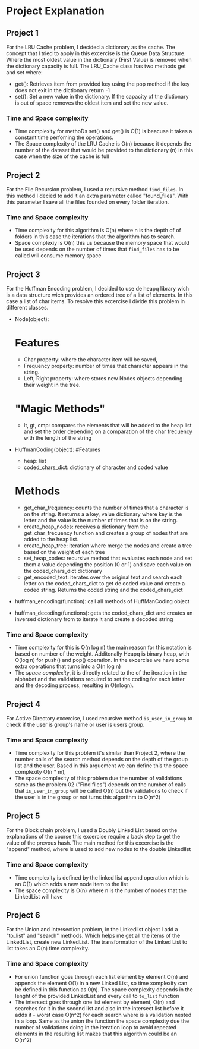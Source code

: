 # Project Explanation

## Project 1
For the LRU Cache problem, I decided a dictionary as the cache. The concept that I tried to apply in this excercise is the Queue Data Structure. Where the most oldest value in the dictionary (First Value) is removed when the dictionary capacity is full. The LRU_Cache class has two methods get and set where:
* get(): Retrieves item from provided key using the pop method if the key does not exit in the dictionary return -1
* set(): Set  a new value in the dictionary. If the capacity of the dictionary is out of space removes the oldest item and set the new value.

### Time and Space complexity
* Time complexity for methoDs set() and get() is O(1) is beacuse it takes a constant time perfoming the operations. 
* The Space complexity of the LRU Cache is O(n) because it depends the number of the dataset that would be provided to the dictionary (n) in this case when the size of the cache is full

## Project 2
For the File Recursion problem, I used a recursive method `find_files`. In this method I decied to add it an extra parameter called "found_files". With this parameter I save all the files founded on every folder iteration.


### Time and Space complexity
* Time complexity for this algorithm is O(n) where n is the depth of of folders in this case the iterations that the algorithm has to search.
* Space complexiy is O(n) this us because the memory space that would be used depends on the number of times that `find_files` has to be called will consume memory space 

## Project 3
For the Huffman Encoding problem, I decided to use de heapq library wich is a data structure wich provides an ordered tree of a list of elements. In this case a list of char items. To resolve this excercise I divide this problem in different classes. 
- Node(object):
	# Features
	- Char property: where the character item will be saved, 
	- Frequency property: number of times that character appears in the string.
	- Left, Right property: where stores new Nodes objects depending their weight in the tree.
	# "Magic Methods"
	- lt, gt, cmp: compares the elements that will be added to the heap list and set the order depending on a comparation of the char frecuency with the length of the string
	
- HuffmanCoding(object):
	#Features
	- heap: list
	- coded_chars_dict: dictionary of character and coded value
	# Methods
	- get_char_frequency: counts the number of times that a character is on the string. It returns a a key, value dictionary where key is the letter and the value is the number of times that is on the string.
	- create_heap_nodes: receives a dictionary from the get_char_frecuency function and creates a group of nodes that are added to the heap list.
	- create_heap_tree: iteration where merge the nodes and create a tree based on the weight of each tree
	- set_heap_codes: recursive method that evaluates each node and set them a value depending the position (0 or 1) and save each value on the coded_chars_dict dictionary
	- get_encoded_text: iterates over the original text and search each letter on the coded_chars_dict to get de coded value and create a coded string. Returns the coded string and the coded_chars_dict

- huffman_encoding(function): call all methods of HuffManCoding object
- huffman_decoding(functions): gets the coded_chars_dict and creates an inversed dictionary from to iterate it and create a decoded string


### Time and Space complexity
- Time complexity for this  is O(n log n) the main reason for this notation is based on number of the weight. Additonally Heapq is binary heap, with O(log n) for push() and pop() operation. In the excercise we have some extra operations that turns into a O(n log n)
- The _space complexity_, it is directly related to the of the iteration in the alphabet and the validations required to set the coding for each letter and the decoding process, resulting in O(nlogn).


## Project 4
For Active Directory excercise, I used recursive method `is_user_in_group` to check if the user is group's name or user is users group.

### Time and Space complexity
* Time complexity for this problem it's similar than Project 2, where the number calls of the search method depends on the depth of the group list and the user. Based in this arguement  we can define this the space complexity O(n * m),
* The space complexity of this problem due the number of validations same as the problem 02 ("Find files") depends on the number of calls that `is_user_in_group` will be called O(n) but the validations to check if the user is in the group or not turns this algorithm to O(n^2)

## Project 5
For the Block chain problem, I used a Doubly Linked List based on the explanations of the course this excercise require a back step to get the value of the prevous hash.
The main method for this excercise is the "append" method, where is used to add new nodes to the double LinkedlIst

### Time and Space complexity
* Time complexity is defined by the linked list append operation which is an O(1) which adds a new node item to the list
* The space complexity is O(n) where n is the number of nodes that the LinkedList will have

## Project 6
For the Union and Intersection problem, in the Linkedlist object I add a "to_list" and "search" methods. Which helps me get all the items of the LinkedList, create new LinkedList. The transformation of the Linked List to list takes an O(n) time complexity.


### Time and Space complexity
* For union function goes through each list element by element O(n) and appends the element O(1) in a new Linked List, so time xomplexity can be defined in this function as 0(n). The space complexity depends in the lenght of the provided LinkedList and every call to `to_list` function
* The intersect goes through one list element by element, O(n) and searches for it in the second list and also in the intersect list before it adds it - worst case O(n^2) for each search where is a validation nested in a loop. Same as the union the function the space complexity due the number of validations doing in the iteration loop to avoid repeated elements in the resulting list makes that this algorithm could be an O(n^2)